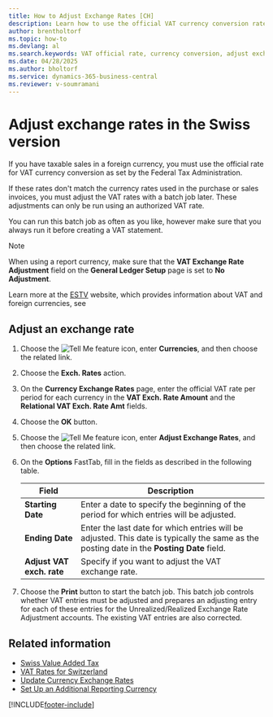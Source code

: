 ```yaml
---
title: How to Adjust Exchange Rates [CH]
description: Learn how to use the official VAT currency conversion rates set by the Federal Tax Administration for taxable sales in foreign currencies.
author: brentholtorf
ms.topic: how-to
ms.devlang: al
ms.search.keywords: VAT official rate, currency conversion, adjust exchange rates, taxable sales, Swiss version
ms.date: 04/28/2025
ms.author: bholtorf
ms.service: dynamics-365-business-central
ms.reviewer: v-soumramani
---
```


# Adjust exchange rates in the Swiss version

If you have taxable sales in a foreign currency, you must use the official rate for VAT currency conversion as set by the Federal Tax Administration.  

If these rates don't match the currency rates used in the purchase or sales invoices, you must adjust the VAT rates with a batch job later. These adjustments can only be run using an authorized VAT rate.  

You can run this batch job as often as you like, however make sure that you always run it before creating a VAT statement.  

> [!NOTE]  
> When using a report currency, make sure that the **VAT Exchange Rate Adjustment** field on the **General Ledger Setup** page is set to **No Adjustment**.  

Learn more at the [ESTV](https://go.microsoft.com/fwlink/?LinkId=285999) website, which provides information about VAT and foreign currencies, see  

## Adjust an exchange rate  

1. Choose the ![Tell Me feature](../../media/ui-search/search_small.png "Tell me what you want to do") icon, enter **Currencies**, and then choose the related link.  
1. Choose the **Exch. Rates** action.  
1. On the **Currency Exchange Rates** page, enter the official VAT rate per period for each currency in the **VAT Exch. Rate Amount** and the **Relational VAT Exch. Rate Amt** fields.  
1. Choose the **OK** button.  
1. Choose the ![Tell Me feature](../../media/ui-search/search_small.png "Tell me what you want to do") icon, enter **Adjust Exchange Rates**, and then choose the related link.  
1. On the **Options** FastTab, fill in the fields as described in the following table.

    |Field|Description|  
    |---------------------------------|---------------------------------------|  
    |**Starting Date**|Enter a date to specify the beginning of the period for which entries will be adjusted.|  
    |**Ending Date**|Enter the last date for which entries will be adjusted. This date is typically the same as the posting date in the **Posting Date** field.|  
    |**Adjust VAT exch. rate**|Specify if you want to adjust the VAT exchange rate.|  

1. Choose the **Print** button to start the batch job. This batch job controls whether VAT entries must be adjusted and prepares an adjusting entry for each of these entries for the Unrealized/Realized Exchange Rate Adjustment accounts. The existing VAT entries are also corrected.  

## Related information

- [Swiss Value Added Tax](swiss-value-added-tax.md)
- [VAT Rates for Switzerland](vat-rates-for-switzerland.md)
- [Update Currency Exchange Rates](../../finance-how-update-currencies.md)  
- [Set Up an Additional Reporting Currency](../../finance-how-setup-additional-currencies.md)

[!INCLUDE[footer-include](../../includes/footer-banner.md)]
